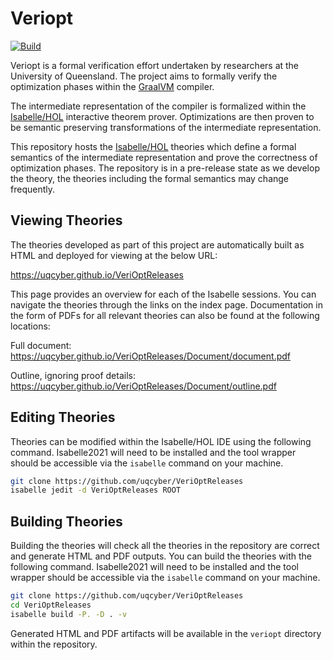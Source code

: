 # Veriopt

[![Build](https://github.com/uqcyber/VeriOptReleases/actions/workflows/build.yml/badge.svg)](https://github.com/uqcyber/VeriOptReleases/actions/workflows/build.yml)

Veriopt is a formal verification effort undertaken by researchers at the University of Queensland. The project aims to formally verify the optimization phases within the [GraalVM](http://graalvm.org/) compiler.

The intermediate representation of the compiler is formalized within the [Isabelle/HOL](https://isabelle.in.tum.de/) interactive theorem prover. Optimizations are then proven to be semantic preserving transformations of the intermediate representation.

This repository hosts the [Isabelle/HOL](https://isabelle.in.tum.de/) theories which define a formal semantics of the intermediate representation and prove the correctness of optimization phases. The repository is in a pre-release state as we develop the theory, the theories including the formal semantics may change frequently.

## Viewing Theories
The theories developed as part of this project are automatically built as HTML and deployed for viewing at the below URL:

https://uqcyber.github.io/VeriOptReleases

This page provides an overview for each of the Isabelle sessions. You can navigate the theories through the links on the index page. Documentation in the form of PDFs for all relevant theories can also be found at the following locations:

Full document: https://uqcyber.github.io/VeriOptReleases/Document/document.pdf

Outline, ignoring proof details: https://uqcyber.github.io/VeriOptReleases/Document/outline.pdf

## Editing Theories
Theories can be modified within the Isabelle/HOL IDE using the following command. Isabelle2021 will need to be installed and the tool wrapper should be accessible via the `isabelle` command on your machine.

```bash
git clone https://github.com/uqcyber/VeriOptReleases
isabelle jedit -d VeriOptReleases ROOT
```

## Building Theories
Building the theories will check all the theories in the repository are correct and generate HTML and PDF outputs. You can build the theories with the following command. Isabelle2021 will need to be installed and the tool wrapper should be accessible via the `isabelle` command on your machine.

```bash
git clone https://github.com/uqcyber/VeriOptReleases
cd VeriOptReleases
isabelle build -P. -D . -v
```

Generated HTML and PDF artifacts will be available in the `veriopt` directory within the repository.